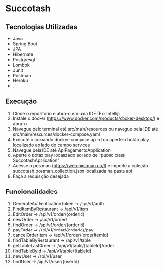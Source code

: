 # Succotash 

## Tecnologias Utilizadas

- Java
- Spring Boot
- JPA
- Hibernate
- Postgresql
- Lombok
- Junit
- Postman
- Heroku
- ...

## Execução

  1. Clone o repósitorio e abra-o em uma IDE (Ex: Intellij)
  2. Instale o docker (https://www.docker.com/products/docker-desktop/) e abra-o
  3. Navegue pelo terminal até src/main/resources ou navegue pela IDE até src/main/resources/docker-compose.yaml
  4. Execute o comando docker-compose up -d ou aperte o botão play localizado ao lado do campo services
  5. Navegue pela IDE até ApiPagamentoApplication 
  6. Aperte o botão play localizado ao lado de "public class SuccotashApplication"
  7. Acesse o postman (https://web.postman.co/l) e importe a coleção succotash.postman_collection.json localizada na pasta api 
  8. Faça a requisição desejada
 
 ## Funcionalidades
 
 1. GenerateAuthenticationToken -> /api/v1/auth
 2. FindItemByRestaurant -> /api/v1/item
 3. EditOrder -> /api/v1/order/{orderId}
 4. newOrder -> /api/v1/order/
 5. findOrder -> /api/v1/order/{orderId}
 6. payOrder -> /api/v1/order/{orderId}/pay
 7. cancelOrderItem -> /api/v1/order/{orderItemId}
 8. findTableByRestaurant ->  /api/v1/table
 9. getTableLastOrder -> /api/v1/table/{tableId}/order
 10. findTableByid -> /api/v1/table/{tableId}
 11. newUser -> /api/v1/user
 12. findUser -> /api/v1/user/{userId}
